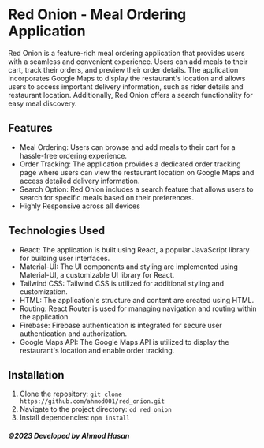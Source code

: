 # Red Onion - Meal Ordering Application

Red Onion is a feature-rich meal ordering application that provides users with a seamless and convenient experience. Users can add meals to their cart, track their orders, and preview their order details. The application incorporates Google Maps to display the restaurant's location and allows users to access important delivery information, such as rider details and restaurant location. Additionally, Red Onion offers a search functionality for easy meal discovery.

## Features

- Meal Ordering: Users can browse and add meals to their cart for a hassle-free ordering experience.
- Order Tracking: The application provides a dedicated order tracking page where users can view the restaurant location on Google Maps and access detailed delivery information.
- Search Option: Red Onion includes a search feature that allows users to search for specific meals based on their preferences.
- Highly Responsive across all devices

## Technologies Used

- React: The application is built using React, a popular JavaScript library for building user interfaces.
- Material-UI: The UI components and styling are implemented using Material-UI, a customizable UI library for React.
- Tailwind CSS: Tailwind CSS is utilized for additional styling and customization.
- HTML: The application's structure and content are created using HTML.
- Routing: React Router is used for managing navigation and routing within the application.
- Firebase: Firebase authentication is integrated for secure user authentication and authorization.
- Google Maps API: The Google Maps API is utilized to display the restaurant's location and enable order tracking.

## Installation

1. Clone the repository: `git clone https://github.com/ahmod001/red_onion.git`
2. Navigate to the project directory: `cd red_onion`
3. Install dependencies: `npm install`

##### ©2023 Developed by Ahmod Hasan

